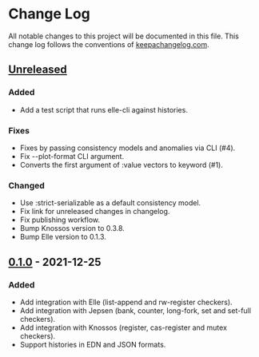 # Change Log

All notable changes to this project will be documented in this file. This
change log follows the conventions of
[keepachangelog.com](https://keepachangelog.com/).

## [Unreleased]

[Unreleased]: https://github.com/ligurio/elle-cli/compare/0.1.0...HEAD

### Added

- Add a test script that runs elle-cli against histories.

### Fixes

- Fixes by passing consistency models and anomalies via CLI (#4).
- Fix --plot-format CLI argument.
- Converts the first argument of :value vectors to keyword (#1).

### Changed

- Use :strict-serializable as a default consistency model.
- Fix link for unreleased changes in changelog.
- Fix publishing workflow.
- Bump Knossos version to 0.3.8.
- Bump Elle version to 0.1.3.

## [0.1.0] - 2021-12-25

### Added

- Add integration with Elle (list-append and rw-register checkers).
- Add integration with Jepsen (bank, counter, long-fork, set and set-full checkers).
- Add integration with Knossos (register, cas-register and mutex checkers).
- Support histories in EDN and JSON formats.

[0.1.0]: https://github.com/ligurio/elle-cli/compare/dd0c1874...0.1.0
